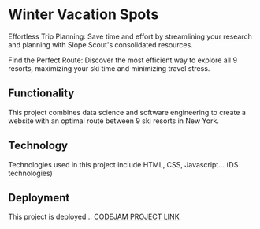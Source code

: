 # Winter Vacation Spots

Effortless Trip Planning: Save time and effort by streamlining your research and planning with Slope Scout's consolidated resources.

Find the Perfect Route: Discover the most efficient way to explore all 9 resorts, maximizing your ski time and minimizing travel stress.

## Functionality

This project combines data science and software engineering to create a website
with an optimal route between 9 ski resorts in New York.

## Technology

Technologies used in this project include HTML, CSS, Javascript...
(DS technologies)

## Deployment

This project is deployed...
[CODEJAM PROJECT LINK](https://jmik-thang.github.io/winter-vacation-spots/)
